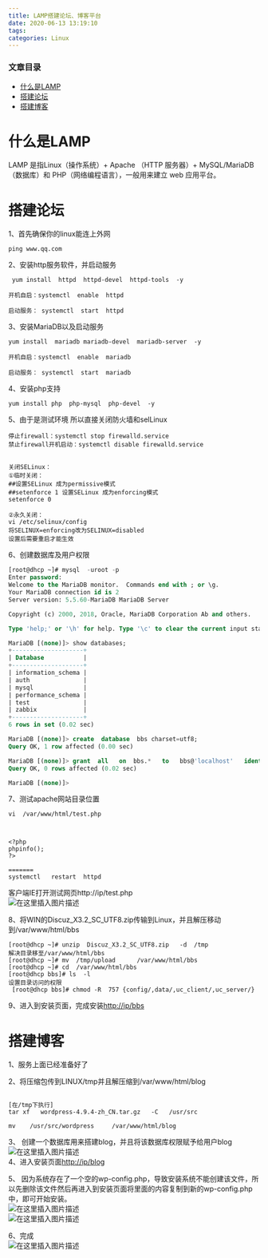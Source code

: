 ```yaml
---
title: LAMP搭建论坛、博客平台
date: 2020-06-13 13:19:10
tags: 
categories: Linux
---
```


<!--more-->

### 文章目录

- [什么是LAMP](#LAMP_2)
- [搭建论坛](#_6)
- [搭建博客](#_124)

# 什么是LAMP

LAMP 是指Linux（操作系统）+ Apache （HTTP 服务器）+ MySQL/MariaDB（数据库）和 PHP（网络编程语言），一般用来建立 web 应用平台。

# 搭建论坛

1、首先确保你的linux能连上外网

```shell
ping www.qq.com
```

2、安装http服务软件，并启动服务

```shell
 yum install  httpd  httpd-devel  httpd-tools  -y

开机自启：systemctl  enable  httpd

启动服务： systemctl  start  httpd

```

3、安装MariaDB以及启动服务

```shell
yum install  mariadb mariadb-devel  mariadb-server  -y

开机自启：systemctl  enable  mariadb 

启动服务： systemctl  start  mariadb 
```

4、安装php支持

```shell
yum install php  php-mysql  php-devel  -y
```

5、由于是测试环境 所以直接关闭防火墙和selLinux

```shell
停止firewall：systemctl stop firewalld.service
禁止firewall开机启动：systemctl disable firewalld.service 


关闭SELinux：
①临时关闭：
##设置SELinux 成为permissive模式
##setenforce 1 设置SELinux 成为enforcing模式
setenforce 0

②永久关闭：
vi /etc/selinux/config
将SELINUX=enforcing改为SELINUX=disabled
设置后需要重启才能生效
```

6、创建数据库及用户权限

```sql
[root@dhcp ~]# mysql  -uroot -p
Enter password: 
Welcome to the MariaDB monitor.  Commands end with ; or \g.
Your MariaDB connection id is 2
Server version: 5.5.60-MariaDB MariaDB Server

Copyright (c) 2000, 2018, Oracle, MariaDB Corporation Ab and others.

Type 'help;' or '\h' for help. Type '\c' to clear the current input statement.

MariaDB [(none)]> show databases;
+--------------------+
| Database           |
+--------------------+
| information_schema |
| auth               |
| mysql              |
| performance_schema |
| test               |
| zabbix             |
+--------------------+
6 rows in set (0.02 sec)

MariaDB [(none)]> create  database  bbs charset=utf8;
Query OK, 1 row affected (0.00 sec)

MariaDB [(none)]> grant  all   on  bbs.*   to   bbs@'localhost'   identified by  'bbs123';
Query OK, 0 rows affected (0.02 sec)

MariaDB [(none)]>


```

7、测试apache网站目录位置

```shell
vi  /var/www/html/test.php



<?php
phpinfo();
?>

=======
systemctl   restart  httpd
```

客户端IE打开测试网页http://ip/test.php  
![在这里插入图片描述](https://img-blog.csdnimg.cn/20200613131014656.png?x-oss-process=image/watermark,type_ZmFuZ3poZW5naGVpdGk,shadow_10,text_aHR0cHM6Ly9ibG9nLmNzZG4ubmV0L3FxXzIxMDQwNTU5,size_16,color_FFFFFF,t_70)

8、将WIN的Discuz\_X3.2\_SC\_UTF8.zip传输到Linux，并且解压移动到/var/www/html/bbs

```shell
[root@dhcp ~]# unzip  Discuz_X3.2_SC_UTF8.zip   -d  /tmp
解决目录移至/var/www/html/bbs
[root@dhcp ~]# mv  /tmp/upload      /var/www/html/bbs
[root@dhcp ~]# cd  /var/www/html/bbs
[root@dhcp bbs]# ls  -l   
设置目录访问的权限
 [root@dhcp bbs]# chmod -R  757 {config/,data/,uc_client/,uc_server/}

```

9、进入到安装页面，完成安装<http://ip/bbs>

# 搭建博客

1、服务上面已经准备好了

2、将压缩包传到LINUX/tmp并且解压缩到/var/www/html/blog

```shell

[在/tmp下执行]
tar xf   wordpress-4.9.4-zh_CN.tar.gz   -C   /usr/src

mv    /usr/src/wordpress     /var/www/html/blog
```

3、 创建一个数据库用来搭建blog，并且将该数据库权限赋予给用户blog  
![在这里插入图片描述](https://img-blog.csdnimg.cn/20200613131706399.jpg?x-oss-process=image/watermark,type_ZmFuZ3poZW5naGVpdGk,shadow_10,text_aHR0cHM6Ly9ibG9nLmNzZG4ubmV0L3FxXzIxMDQwNTU5,size_16,color_FFFFFF,t_70)  
4、进入安装页面<http://ip/blog>

5、 因为系统存在了一个空的wp-config.php，导致安装系统不能创建该文件，所以先删除该文件然后再进入到安装页面将里面的内容复制到新的wp-config.php中，即可开始安装。  
![在这里插入图片描述](https://img-blog.csdnimg.cn/20200613131825680.png?x-oss-process=image/watermark,type_ZmFuZ3poZW5naGVpdGk,shadow_10,text_aHR0cHM6Ly9ibG9nLmNzZG4ubmV0L3FxXzIxMDQwNTU5,size_16,color_FFFFFF,t_70)  
![在这里插入图片描述](https://img-blog.csdnimg.cn/20200613131825665.png)

6、完成  
![在这里插入图片描述](https://img-blog.csdnimg.cn/20200613131900114.png?x-oss-process=image/watermark,type_ZmFuZ3poZW5naGVpdGk,shadow_10,text_aHR0cHM6Ly9ibG9nLmNzZG4ubmV0L3FxXzIxMDQwNTU5,size_16,color_FFFFFF,t_70)
